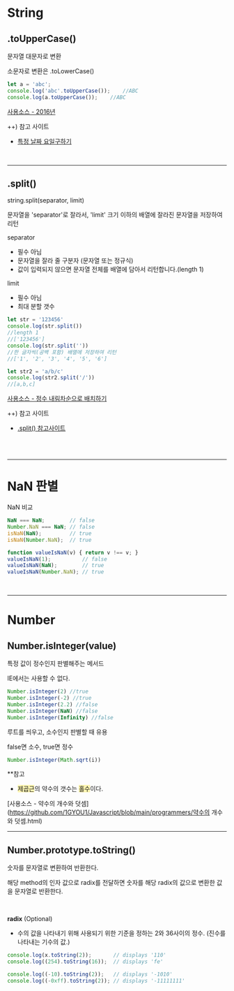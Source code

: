 # __String__

## __.toUpperCase()__

문자열 대문자로 변환

소문자로 변환은 .toLowerCase()

```js
let a = 'abc';
console.log('abc'.toUpperCase());    //ABC
console.log(a.toUpperCase());    //ABC
```

[사용소스 - 2016년](https://github.com/1GYOU1/Javascript/blob/main/programmers/2016%EB%85%84.html)

++) 참고 사이트

- [특정 날짜 요일구하기](https://mizzo-dev.tistory.com/entry/JavaScript%EB%82%A0%EC%A7%9C-Date-%ED%99%9C%EC%9A%A9%ED%95%B4%EC%84%9C-%EC%9A%94%EC%9D%BC-%EA%B5%AC%ED%95%98%EA%B8%B0)

<br>

----

## __.split()__

string.split(separator, limit)

문자열을 'separator'로 잘라서, 'limit' 크기 이하의 배열에 잘라진 문자열을 저장하여 리턴

separator
- 필수 아님
- 문자열을 잘라 줄 구분자 (문자열 또는 정규식)
- 값이 입력되지 않으면 문자열 전체를 배열에 담아서 리턴합니다.(length 1)

limit
- 필수 아님
- 최대 분할 갯수

```js
let str = '123456'
console.log(str.split())
//length 1
//['123456']
console.log(str.split(''))
//한 글자씩(공백 포함) 배열에 저장하여 리턴
//['1', '2', '3', '4', '5', '6']

let str2 = 'a/b/c'
console.log(str2.split('/'))
//[a,b,c]
```
[사용소스 - 정수 내림차순으로 배치하기](https://github.com/1GYOU1/Javascript/blob/main/programmers/%EC%A0%95%EC%88%98%20%EB%82%B4%EB%A6%BC%EC%B0%A8%EC%88%9C%EC%9C%BC%EB%A1%9C%20%EB%B0%B0%EC%B9%98%ED%95%98%EA%B8%B0.html)

++) 참고 사이트

- [.split() 참고사이트](https://hianna.tistory.com/377)
 
<br>
<br>

----

# __NaN 판별__

NaN 비교

```js
NaN === NaN;        // false
Number.NaN === NaN; // false
isNaN(NaN);         // true
isNaN(Number.NaN);  // true

function valueIsNaN(v) { return v !== v; }
valueIsNaN(1);          // false
valueIsNaN(NaN);        // true
valueIsNaN(Number.NaN); // true
```

<br>

----

# __Number__

## __Number.isInteger(value)__

특정 값이 정수인지 판별해주는 메서드

IE에서는 사용할 수 없다.
```js
Number.isInteger(2) //true
Number.isInteger(-2) //true
Number.isInteger(2.2) //false
Number.isInteger(NaN) //false
Number.isInteger(Infinity) //false
```

루트를 씌우고, 소수인지 판별할 때 유용

false면 소수, true면 정수
```js
Number.isInteger(Math.sqrt(i))
```

**참고

- <span style="background:#fff5b1">제곱근</span>의 약수의 갯수는 <span style="background:#fff5b1">홀수</span>이다.

[사용소스 - 약수의 개수와 덧셈](https://github.com/1GYOU1/Javascript/blob/main/programmers/약수의 개수와 덧셈.html)

----

## __Number.prototype.toString()__

숫자를 문자열로 변환하여 반환한다. 

해당 method의 인자 값으로 radix를 전달하면 숫자를 해당 radix의 값으로 변환한 값을 문자열로 반환한다.

<br>

**radix** (Optional)
- 수의 값을 나타내기 위해 사용되기 위한 기준을 정하는 2와 36사이의 정수. (진수를 나타내는 기수의 값.)

```js
console.log(x.toString(2));       // displays '110'
console.log((254).toString(16));  // displays 'fe'

console.log((-10).toString(2));   // displays '-1010'
console.log((-0xff).toString(2)); // displays '-11111111'
```
